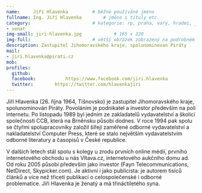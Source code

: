 ```yaml
---
name:     Jiří Hlavenka	  		# běžně používáné jméno
fullname: Ing. Jiří Hlavenka  		# jméno s tituly etc.
category:                 		# kategorie: rp, praha, vary, hradec, jmk, senat
- senat
img-small: jiri-hlavenka.jpg            # 165 x 220
img-full:                 		# větší obrázek zobrazený na podrobném profilu
description: Zastupitel Jihomoravského kraje, spolunominovan Piráty            	# kratký popis, max 160 znaků
mail:
- jiri.hlavenka@pirati.cz
mob:			  
profiles:
  github:                 
  facebook: 		  https://www.facebook.com/jiri.hlavenka
  twitter: 		  https://twitter.com/hlavenkajiri
---
```


Jiří Hlavenka (26. října 1964, Tišnovsko) je zastupitel Jihomoravského kraje, spolunominován Piráty. Povoláním je podnikatel a investor především na poli internetu. Po listopadu 1989 byl jedním ze zakladatelů vydavatelství a školicí společnosti CCB, která na Brněnsku působí dodnes. V roce 1994 pak spolu se čtyřmi spolupracovníky založil šířeji zaměřené odborné vydavatelství a nakladatelství Computer Press, které se stalo největším vydavatelstvím odborné literatury a časopisů v České republice. 

V dalších letech stál spolu s kolegy u zrodu prvních online médií, prvního internetového obchodu u nás Vltava.cz, internetového aukčního domu ad. Od roku 2005 působí především jako investor (Fayn Telecommunications, NetDirect, Skypicker.com). Je aktivní i jako publicista: je autorem tisíců článků a více než třiceti publikací o celospolečenské i odborné problematice. Jiří Hlavenka je ženatý a má třináctiletého syna.
